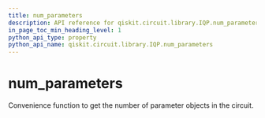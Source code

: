 ```yaml
---
title: num_parameters
description: API reference for qiskit.circuit.library.IQP.num_parameters
in_page_toc_min_heading_level: 1
python_api_type: property
python_api_name: qiskit.circuit.library.IQP.num_parameters
---
```


# num\_parameters

Convenience function to get the number of parameter objects in the circuit.

